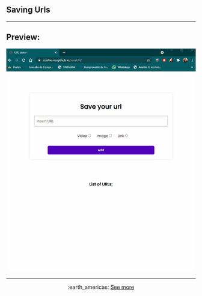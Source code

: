 ## Saving Urls

<hr>

## Preview:

<img src="./gif/site-desktop.gif">

<hr>

<div align="center">
:earth_americas: 
<a href="https://coelho-na.github.io/saveUrl/"> See more</a>
</div>
